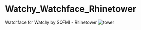# Watchy_Watchface_Rhinetower
Watchface for Watchy by SQFMI - Rhinetower
![tower](https://github.com/MartMarq/Watchy_Watchface_Rhinetower/assets/139223739/ccc54438-bc1d-4860-8e41-3424e8873aec)
